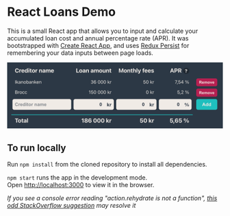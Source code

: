 # React Loans Demo

This is a small React app that allows you to input and calculate your accumulated loan cost and annual percentage rate (APR). It was bootstrapped with [Create React App](https://github.com/facebook/create-react-app), and uses [Redux Persist](https://github.com/rt2zz/redux-persist) for remembering your data inputs between page loads.

![preview](./public/preview.png)

## To run locally
Run `npm install` from the cloned repository to install all dependencies.

`npm start` runs the app in the development mode.\
Open [http://localhost:3000](http://localhost:3000) to view it in the browser.

*If you see a console error reading "action.rehydrate is not a function", [this odd StackOverflow suggestion](https://stackoverflow.com/a/52128658) may resolve it*
